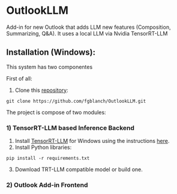 # OutlookLLM
Add-in for new Outlook that adds LLM new features (Composition, Summarizing, Q&amp;A). It uses a local LLM via Nvidia TensorRT-LLM


## Installation (Windows):

This system has two componentes

First of all: 
1. Clone this [repository](https://github.com/fgblanch/OutlookLLM.git): 
```
git clone https://github.com/fgblanch/OutlookLLM.git
```

The project is compose of two modules:

### 1) TensorRT-LLM based Inference Backend

1. Install [TensorRT-LLM](https://github.com/NVIDIA/TensorRT-LLM/) for Windows using the instructions [here](https://github.com/NVIDIA/TensorRT-LLM/blob/release/0.5.0/windows/README.md).
2. Install Python libraries: 
```
pip install -r requirements.txt
```
3. Download TRT-LLM compatible model or build one. 

### 2) Outlook Add-in Frontend
